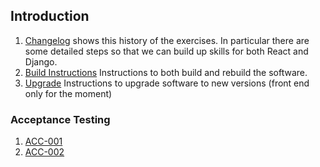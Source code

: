 ## Introduction

1. [Changelog](./CHANGELOG.md) shows this history of the exercises. In
   particular there are some detailed steps so that we can build up skills for
   both React and Django.
1. [Build Instructions](./sdlc/work_instructions/rebuild.md) Instructions to
   both build and rebuild the software.
1. [Upgrade](./sdlc/work_instructions/upgrade.md) Instructions to upgrade
   software to new versions (front end only for the moment)

### Acceptance Testing

1. [ACC-001](./sdlc/acceptance_tests/ACC-001.md)
1. [ACC-002](./sdlc/acceptance_tests/ACC-002.md)

